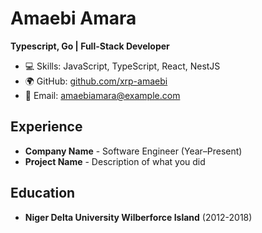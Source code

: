 # Amaebi Amara
**Typescript, Go | Full-Stack Developer**  

- 💻 Skills: JavaScript, TypeScript, React, NestJS  
- 🌍 GitHub: [github.com/xrp-amaebi](https://github.com/xrp-amaebi)  
- 📧 Email: amaebiamara@example.com  

## Experience  
- **Company Name** - Software Engineer (Year–Present)  
- **Project Name** - Description of what you did  

## Education  
- **Niger Delta University Wilberforce Island** (2012-2018)  
